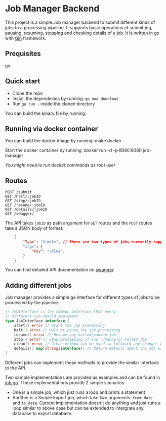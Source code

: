 # Job Manager Backend

This project is a simple Job manager backend to submit different kinds of jobs to a processing pipeline. It supports basic operations of submitting, pausing, resuming, stopping and checking details of a job. It is written in go with [Gin](https://github.com/gin-gonic/gin) framework. 

## Prequisites
go

## Quick start
- Clone the repo
- Install the dependecies by running: `go mod download`
- Run `go run .` inside the cloned directory

You can build the binary file by running:

## Running via docker container
You can build the docker image by running:
    make docker

Start the docker container by running:
    docker run -d -p 8080:8080 job-manager

*You might need to run docker commands as root user*

## Routes
    POST /submit
    GET /halt/:jobID
    GET /stop/:jobID
    GET /resume/:jobID
    GET /details/:jobID
    GET /swagger/

The API takes `jobID` as path argument for `GET` routes and the `POST` routes take a JSON body of format:
```json
    {
        "Type": "Simple", // There are two types of jobs currently supported: Simple and Export
        "args": {
            "key": "value",
        }
    }
```

You can find detailed API documentation on [swagger](http://localhost:8080/swagger/index.html).

## Adding different jobs
Job manager provides a simple go interface for different types of jobs to be processed by the pipeline.
```go
// JobInterface is the common interface that every
// different job should implement
type JobInterface interface {
	start() error // Start the job processing
	halt() error // Halt or pause the job processing
	resume() error // Resume any halted/paused job
	stop() error // Stop processing of any running or halted job
	clean() error // Clean method can be used to rollback any changes when job is stopped
	details() map[string]interface{} // Return details about the Job as a Map
}
```
Different jobs can implement these methods to provide the similar interface to the API. 

Two sample implementations are provided as examples and can be found in [job.go](./job.go). These implementations provide 2 simple scenarios:
- One is a simple job, which just runs a loop and prints a statement
- Another is a Simple Export job, which take two arguments: `from_date` and `to_date`. Current implementation doesn't do anything and just runs a loop similar to above case but can be extended to intergrate any database to export database.